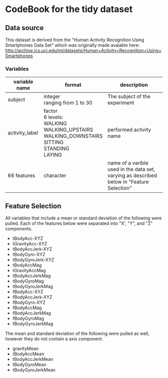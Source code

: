 CodeBook for the tidy dataset
=============================

Data source
-----------
This dataset is derived from the "Human Activity Recognition Using Smartphones Data Set" which was originally made avaiable here: http://archive.ics.uci.edu/ml/datasets/Human+Activity+Recognition+Using+Smartphones

### Variables
| variable name | format     | description |
|-----------|------------|-------------------------------|
| subject  | integer <br> ranging from 1 to 30 | The subject of the experiment |
| activity_label      | factor <br> 6 levels: <br> WALKING <br> WALKING_UPSTAIRS <br> WALKING_DOWNSTAIRS <br> SITTING <br>  STANDING <br> LAYING | performed activity name  |
| 66 features       | character | name of a varible used in the data set, varying as described below in "Feature Selection"  |



Feature Selection 
-----------------
All variables that include a mean or standard deviation of the following were pulled. Each of the features below were separated into "X', "Y", and "Z" components.

* tBodyAcc-XYZ
* tGravityAcc-XYZ
* tBodyAccJerk-XYZ
* tBodyGyro-XYZ
* tBodyGyroJerk-XYZ
* tBodyAccMag
* tGravityAccMag
* tBodyAccJerkMag
* tBodyGyroMag
* tBodyGyroJerkMag
* fBodyAcc-XYZ
* fBodyAccJerk-XYZ
* fBodyGyro-XYZ
* fBodyAccMag
* fBodyAccJerkMag
* fBodyGyroMag
* fBodyGyroJerkMag


The mean and standard deviation of the following were pulled as well, however they do not contain a axis component.

* gravityMean
* tBodyAccMean
* tBodyAccJerkMean
* tBodyGyroMean
* tBodyGyroJerkMean
